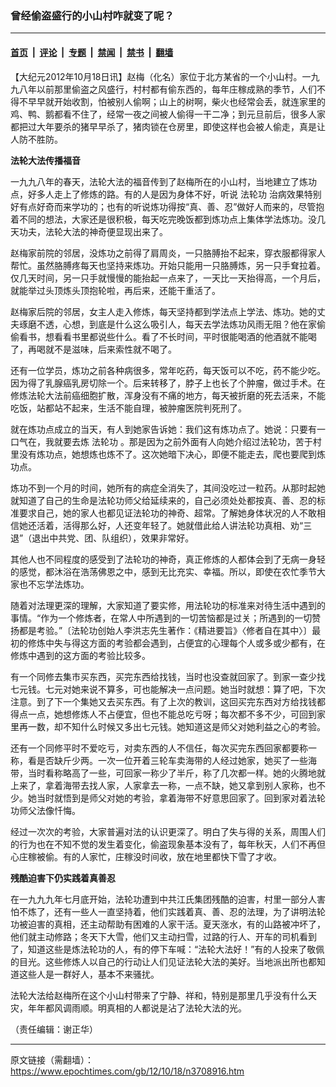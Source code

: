 ### 曾经偷盗盛行的小山村咋就变了呢？

---

#### [首页](../../../..?n3708916) &nbsp;|&nbsp; [评论](../../../../../epoch-comment?n3708916) &nbsp;|&nbsp; [专题](../../../../../epoch-special?n3708916) &nbsp;|&nbsp; [禁闻](../../../../../epoch-news?n3708916) &nbsp;|&nbsp; [禁书](../../../../../books?n3708916) &nbsp;|&nbsp; [翻墙](https://github.com/gfw-breaker/nogfw/blob/master/README.md?n3708916)


<div class="post_content" id="artbody" itemprop="articleBody">
 <!-- article content begin -->
 <p>
  【大纪元2012年10月18日讯】赵梅（化名）家位于北方某省的一个小山村。一九九八年以前那里偷盗之风盛行，村村都有偷东西的，每年庄稼成熟的季节，人们不得不早早就开始收割，怕被别人偷啊；山上的树啊，柴火也经常会丢，就连家里的鸡、鸭、鹅都看不住了，经常一夜之间被人偷得一干二净；到元旦前后，很多人家都把过大年要杀的猪早早杀了，猪肉锁在仓房里，即使这样也会被人偷走，真是让人防不胜防。
 </p>
 <p>
  <b>
   法轮大法传播福音
  </b>
 </p>
 <p>
  一九九八年的春天，法轮大法的福音传到了赵梅所在的小山村，当地建立了炼功点，好多人走上了修炼的路。有的人是因为身体不好，听说
  <ok href="https://www.epochtimes.com/gb/tag/%E6%B3%95%E8%BD%AE%E5%8A%9F.html">
   法轮功
  </ok>
  治病效果特别好有点好奇而来学功的；也有的听说炼功得按“真、善、忍”做好人而来的，尽管抱着不同的想法，大家还是很积极，每天吃完晚饭都到炼功点上集体学法炼功。没几天功夫，法轮大法的神奇便显现出来了。
 </p>
 <p>
  赵梅家前院的邻居，没炼功之前得了肩周炎，一只胳膊抬不起来，穿衣服都得家人帮忙。虽然胳膊疼每天也坚持来炼功。开始只能用一只胳膊炼，另一只手耷拉着。仅几天时间，另一只手就慢慢的能抬起一点来了，一天比一天抬得高，一个月后，就能举过头顶炼头顶抱轮啦，再后来，还能干重活了。
 </p>
 <p>
  赵梅家后院的邻居，女主人走入修炼，每天坚持都到学法点上学法、炼功。她的丈夫琢磨不透，心想，到底是什么这么吸引人，每天去学法炼功风雨无阻？他在家偷偷看书，想看看书里都说些什么。看了不长时间，平时很能喝酒的他酒就不能喝了，再喝就不是滋味，后来索性就不喝了。
 </p>
 <p>
  还有一位学员，炼功之前各种病很多，常年吃药，每天饭可以不吃，药不能少吃。因为得了乳腺癌乳房切除一个。后来转移了，脖子上也长了个肿瘤，做过手术。在修炼法轮大法前癌细胞扩散，浑身没有不痛的地方，每天被折磨的死去活来，不能吃饭，站都站不起来，生活不能自理，被肿瘤医院判死刑了。
 </p>
 <p>
  就在炼功点成立的当天，有人到她家告诉她：我们这有炼功点了。她说：只要有一口气在，我就要去炼
  <ok href="https://www.epochtimes.com/gb/tag/%E6%B3%95%E8%BD%AE%E5%8A%9F.html">
   法轮功
  </ok>
  。那是因为之前外面有人向她介绍过法轮功，苦于村里没有炼功点，她想炼也炼不了。这次她暗下决心，即便不能走去，爬也要爬到炼功点。
 </p>
 <p>
  炼功不到一个月的时间，她所有的病症全消失了，其间没吃过一粒药。从那时起她就知道了自己的生命是法轮功师父给延续来的，自己必须处处都按真、善、忍的标准要求自己，她的家人也都见证法轮功的神奇、超常。了解她身体状况的人不敢相信她还活着，活得那么好，人还变年轻了。她就借此给人讲法轮功真相、劝“三退”（退出中共党、团、队组织），效果非常好。
 </p>
 <p>
  其他人也不同程度的感受到了法轮功的神奇，真正修炼的人都体会到了无病一身轻的感觉，都沐浴在浩荡佛恩之中，感到无比充实、幸福。所以，即使在农忙季节大家也不忘学法炼功。
 </p>
 <p>
  随着对法理更深的理解，大家知道了要实修，用法轮功的标准来对待生活中遇到的事情。“作为一个修炼者，在常人中所遇到的一切苦恼都是过关；所遇到的一切赞扬都是考验。”〔法轮功创始人李洪志先生著作：《精进要旨》〈修者自在其中〉〕最初的修炼中失与得这方面的考验都会遇到，占便宜的心理每个人或多或少都有，在修炼中遇到的这方面的考验比较多。
 </p>
 <p>
  有一个同修去集市买东西，买完东西给找钱，当时也没查就回家了。到家一查少找七元钱。七元对她来说不算多，可也能解决一点问题。她当时就想：算了吧，下次注意。到了下一个集她又去买东西。有了上次的教训，这回买完东西对方给找钱都得点一点，她想修炼人不占便宜，但也不能总吃亏呀；每次都不多不少，可回到家里再一数，却不知什么时候又多出七元钱。她知道这是师父对她利益之心的考验。
 </p>
 <p>
  还有一个同修平时不爱吃亏，对卖东西的人不信任，每次买完东西回家都要称一称，看是否缺斤少两。一次一位开着三轮车卖海带的人经过她家，她买了一些海带，当时看称略高了一些，可回家一称少了半斤，称了几次都一样。她的火腾地就上来了，拿着海带去找人家，人家拿去一称，一点不缺，她又拿到别人家称，也不少。她当时就悟到是师父对她的考验，拿着海带不好意思回家了。回到家对着法轮功师父法像忏悔。
 </p>
 <p>
  经过一次次的考验，大家普遍对法的认识更深了。明白了失与得的关系，周围人们的行为也在不知不觉的发生着变化，偷盗现象基本没有了，每年秋天，人们不再但心庄稼被偷。有的人家忙，庄稼没时间收，放在地里都快下雪了才收。
 </p>
 <p>
  <b>
   残酷迫害下仍实践着真善忍
  </b>
 </p>
 <p>
  在一九九九年七月底开始，法轮功遭到中共江氏集团残酷的迫害，村里一部分人害怕不炼了，还有一些人一直坚持着，他们实践着真、善、忍的法理，为了讲明法轮功被迫害的真相，还主动帮助有困难的人家干活。夏天涨水，有的山路被冲坏了，他们就主动修路；冬天下大雪，他们又主动扫雪，过路的行人、开车的司机看到了，知道这些是炼法轮功的人，有的停下车喊：“法轮大法好！”有的人投来了敬佩的目光。这些修炼人以自己的行动让人们见证法轮大法的美好。当地派出所也都知道这些人是一群好人，基本不来骚扰。
 </p>
 <p>
  法轮大法给赵梅所在这个小山村带来了宁静、祥和，特别是那里几乎没有什么天灾，年年都风调雨顺。明真相的人都说是沾了法轮大法的光。
 </p>
 <p>
  （责任编辑：谢正华）
 </p>
 <!-- article content end -->
 <div id="below_article_ad">
 </div>
</div>


---

原文链接（需翻墙）：https://www.epochtimes.com/gb/12/10/18/n3708916.htm